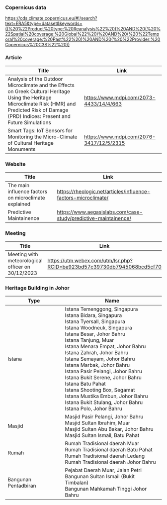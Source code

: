 ### Copernicus data
https://cds.climate.copernicus.eu/#!/search?text=ERA5&type=dataset&keywords=((%20%22Product%20type:%20Reanalysis%22%20)%20AND%20(%20%22Spatial%20coverage:%20Global%22%20)%20AND%20(%20%22Temporal%20coverage:%20Past%22%20)%20AND%20(%20%22Provider:%20Copernicus%20C3S%22%20))

### Article
| Title  |   Link  |
| ----- |  ------ |
|Analysis of the Outdoor Microclimate and the Effects on Greek Cultural Heritage Using the Heritage Microclimate Risk (HMR) and Predicted Risk of Damage (PRD) Indices: Present and Future Simulations |  https://www.mdpi.com/2073-4433/14/4/663|
|Smart Tags: IoT Sensors for Monitoring the Micro-Climate of Cultural Heritage Monuments |  https://www.mdpi.com/2076-3417/12/5/2315|

### Website
| Title | Link  |
| ----- | ----- |
| The main influence factors on microclimate explained | https://rheologic.net/articles/influence-factors-microclimate/ |
| Predictive Maintainence |  https://www.aegasislabs.com/case-study/predictive-maintainence/  |

### Meeting
| Title | Link |
| ----- | ---- |
| Meeting with meteorological officer on 30/12/2023 | https://utm.webex.com/utm/lsr.php?RCID=be923bd57c39730db7945068bcd5cf70 |

### Heritage Building in Johor
| Type | Name | 
| ----- | -----|
| Istana | Istana Temenggong, Singapura <br> Istana Bidara, Singapura <br> Istana Tyersall, Singapura <br> Istana Woodneuk, Singapura <br> Istana Besar, Johor Bahru <br> Istana Tanjung, Muar <br> Istana Menara Empat, Johor Bahru <br> Istana Zahrah, Johor Bahru <br> Istana Semayam, Johor Bahru <br> Istana Marbak, Johor Bahru <br> Istana Pasir Pelangi, Johor Bahru <br> Istana Bukit Serene, Johor Bahru <br> Istana Batu Pahat <br> Istana Shooting Box, Segamat <br> Istana Mustika Embun, Johor Bahru <br> Istana Bukit Stulang, Johor Bahru <br> Istana Polo, Johor Bahru| 
|  Masjid | Masjid Pasir Pelangi, Johor Bahru <br> Masjid Sultan Ibrahim, Muar <br> Masjid Sultan Abu Bakar, Johor Bahru <br> Masjid Sultan Ismail, Batu Pahat |
|  Rumah  | Rumah Tradisional daerah Muar <br> Rumah Tradisional daerah Batu Pahat <br>  Rumah Tradisional daerah Ledang <br>  Rumah Tradisional daerah Johor Bahru|
|  Bangunan Pentadbiran | Pejabat Daerah Muar, Jalan Petri <br> Bangunan Sultan Ismail (Bukit Timbalan) <br> Bangunan Mahkamah Tinggi Johor Bahru |

